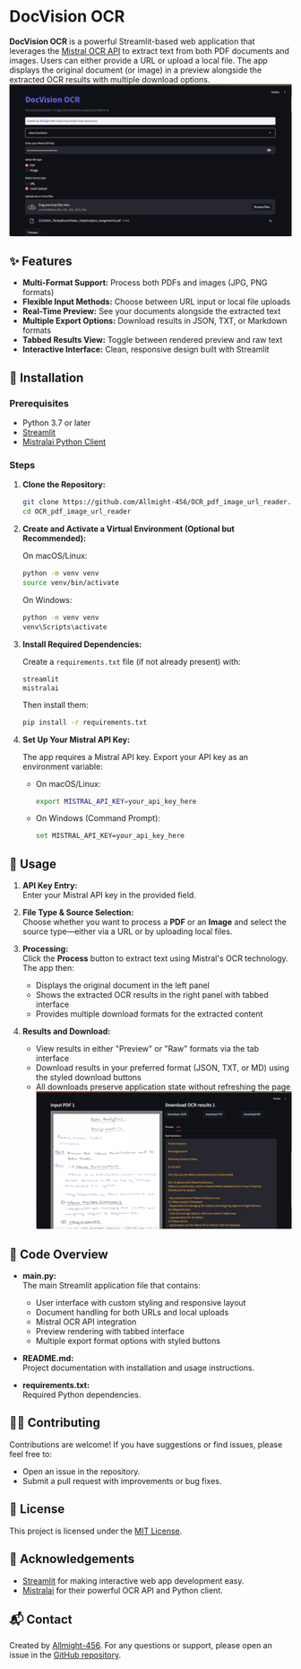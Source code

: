 # DocVision OCR

**DocVision OCR** is a powerful Streamlit-based web application that leverages the [Mistral OCR API](https://docs.mistralai.com/) to extract text from both PDF documents and images. Users can either provide a URL or upload a local file. The app displays the original document (or image) in a preview alongside the extracted OCR results with multiple download options.
![DocVision OCR App Demo](app.png)

## ✨ Features

- **Multi-Format Support:** Process both PDFs and images (JPG, PNG formats)
- **Flexible Input Methods:** Choose between URL input or local file uploads
- **Real-Time Preview:** See your documents alongside the extracted text
- **Multiple Export Options:** Download results in JSON, TXT, or Markdown formats
- **Tabbed Results View:** Toggle between rendered preview and raw text
- **Interactive Interface:** Clean, responsive design built with Streamlit



## 🚀 Installation

### Prerequisites

- Python 3.7 or later
- [Streamlit](https://streamlit.io/)
- [Mistralai Python Client](https://pypi.org/project/mistralai/)

### Steps

1. **Clone the Repository:**

   ```bash
   git clone https://github.com/Allmight-456/OCR_pdf_image_url_reader.git
   cd OCR_pdf_image_url_reader
   ```

2. **Create and Activate a Virtual Environment (Optional but Recommended):**

   On macOS/Linux:
   ```bash
   python -m venv venv
   source venv/bin/activate
   ```

   On Windows:
   ```bash
   python -m venv venv
   venv\Scripts\activate
   ```

3. **Install Required Dependencies:**

   Create a `requirements.txt` file (if not already present) with:
   ```plaintext
   streamlit
   mistralai
   ```

   Then install them:
   ```bash
   pip install -r requirements.txt
   ```

4. **Set Up Your Mistral API Key:**

   The app requires a Mistral API key. Export your API key as an environment variable:

   - On macOS/Linux:
     ```bash
     export MISTRAL_API_KEY=your_api_key_here
     ```

   - On Windows (Command Prompt):
     ```bash
     set MISTRAL_API_KEY=your_api_key_here
     ```

## 📖 Usage

1. **API Key Entry:**  
   Enter your Mistral API key in the provided field.

2. **File Type & Source Selection:**  
   Choose whether you want to process a **PDF** or an **Image** and select the source type—either via a URL or by uploading local files.

3. **Processing:**  
   Click the **Process** button to extract text using Mistral's OCR technology. The app then:
   - Displays the original document in the left panel
   - Shows the extracted OCR results in the right panel with tabbed interface
   - Provides multiple download formats for the extracted content

4. **Results and Download:**  
   - View results in either "Preview" or "Raw" formats via the tab interface
   - Download results in your preferred format (JSON, TXT, or MD) using the styled download buttons
   - All downloads preserve application state without refreshing the page
![DocVision OCR App Demo](Output_raw.png)

## 🔧 Code Overview

- **main.py:**  
  The main Streamlit application file that contains:
  - User interface with custom styling and responsive layout
  - Document handling for both URLs and local uploads
  - Mistral OCR API integration
  - Preview rendering with tabbed interface
  - Multiple export format options with styled buttons
  
- **README.md:**  
  Project documentation with installation and usage instructions.

- **requirements.txt:**  
  Required Python dependencies.

## 👨‍💻 Contributing

Contributions are welcome! If you have suggestions or find issues, please feel free to:
- Open an issue in the repository.
- Submit a pull request with improvements or bug fixes.

## 📄 License

This project is licensed under the [MIT License](LICENSE).

## 🙏 Acknowledgements

- [Streamlit](https://streamlit.io/) for making interactive web app development easy.
- [Mistralai](https://github.com/mistralai) for their powerful OCR API and Python client.

## 📬 Contact

Created by [Allmight-456](https://github.com/Allmight-456). For any questions or support, please open an issue in the [GitHub repository](https://github.com/Allmight-456/OCR_pdf_image_url_reader).
